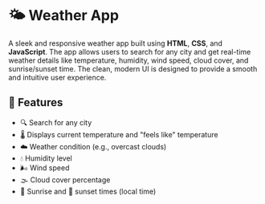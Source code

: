 # 🌤️ Weather App

A sleek and responsive weather app built using **HTML**, **CSS**, and **JavaScript**. The app allows users to search for any city and get real-time weather details like temperature, humidity, wind speed, cloud cover, and sunrise/sunset time. The clean, modern UI is designed to provide a smooth and intuitive user experience.

## 🚀 Features

- 🔍 Search for any city
- 🌡️ Displays current temperature and "feels like" temperature
- ☁️ Weather condition (e.g., overcast clouds)
- 💧 Humidity level
- 🌬️ Wind speed
- 🌫️ Cloud cover percentage
- 🌅 Sunrise and 🌇 sunset times (local time)
